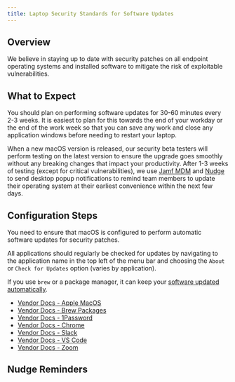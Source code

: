 ```yaml
---
title: Laptop Security Standards for Software Updates
---
```


## Overview

We believe in staying up to date with security patches on all endpoint operating systems and installed software to mitigate the risk of exploitable vulnerabilities.

## What to Expect

You should plan on performing software updates for 30-60 minutes every 2-3 weeks. It is easiest to plan for this towards the end of your workday or the end of the work week so that you can save any work and close any application windows before needing to restart your laptop.

When a new macOS version is released, our security beta testers will perform testing on the latest version to ensure the upgrade goes smoothly without any breaking changes that impact your productivity. After 1-3 weeks of testing (except for critical vulnerabilities), we use [Jamf MDM](/handbook/security/corporate/systems/jamf) and [Nudge](#nudge-reminders) to send desktop popup notifications to remind team members to update their operating system at their earliest convenience within the next few days.

## Configuration Steps

You need to ensure that macOS is configured to perform automatic software updates for security patches.

All applications should regularly be checked for updates by navigating to the application name in the top left of the menu bar and choosing the `About` or `Check for Updates` option (varies by application).

If you use `brew` or a package manager, it can keep your [software updated automatically](https://docs.brew.sh/FAQ#how-do-i-update-my-local-packages).

- [Vendor Docs - Apple MacOS](https://support.apple.com/guide/mac-help/keep-your-mac-up-to-date-mchlpx1065/mac)
- [Vendor Docs - Brew Packages](https://docs.brew.sh/FAQ#how-do-i-update-my-local-packages)
- [Vendor Docs - 1Password](https://support.1password.com/update-1password/)
- [Vendor Docs - Chrome](https://support.google.com/chrome/answer/95414?hl=en&co=GENIE.Platform%3DDesktop)
- [Vendor Docs - Slack](https://slack.com/help/articles/360048367814-Update-the-Slack-desktop-app)
- [Vendor Docs - VS Code](https://code.visualstudio.com/docs/setup/setup-overview#_update-cadence)
- [Vendor Docs - Zoom](https://support.zoom.com/hc/en/article?id=zm_kb&sysparm_article=KB0060716)

## Nudge Reminders

<!-- TODO -->
